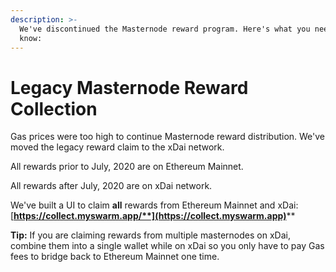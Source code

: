 ```yaml
---
description: >-
  We've discontinued the Masternode reward program. Here's what you need to
  know:
---
```


# Legacy Masternode Reward Collection

Gas prices were too high to continue Masternode reward distribution. We've moved the legacy reward claim to the xDai network.

All rewards prior to July, 2020 are on Ethereum Mainnet.

All rewards after July, 2020 are on xDai network.&#x20;

We've built a UI to claim **all** rewards from Ethereum Mainnet and xDai: [**https://collect.myswarm.app/**](https://collect.myswarm.app)****

**Tip:** If you are claiming rewards from multiple masternodes on xDai, combine them into a single wallet while on xDai so you only have to pay Gas fees to bridge back to Ethereum Mainnet one time.

